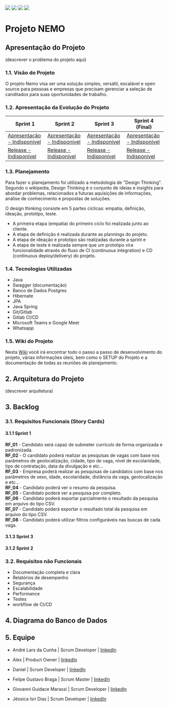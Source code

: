 <img src="https://img.shields.io/badge/licence-MIT-blue"> <img src="https://img.shields.io/badge/language-java-orange"> <img src="https://img.shields.io/badge/REST-API-green"> <img src="https://img.shields.io/badge/FATEC-BancoDados-success">


# Projeto NEMO

## Apresentação do Projeto

(descrever o problema do projeto aqui)

### 1.1. Visão do Projeto

O projeto Nemo visa ser uma solução simples, versátil, escalável e open source para pessoas e empresas que precisam gerenciar a seleção de canditados para suas oportunidades de trabalho.

### 1.2. Apresentação da Evolução do Projeto
Sprint 1  | Sprint 2 | Sprint 3 | Sprint 4 (Final)  
--------- |--------- |--------- |--------- |
[Apresentação - Indisponível]() |[Apresentação - Indisponível]() |[Apresentação - Indisponível]() |[Apresentação - Indisponível]() |
[Release - Indisponível]() |[Release - Indisponível]() |[Release - Indisponível]() |[Release - Indisponível]() |

### 1.3. Planejamento

Para fazer o planejamento foi utilizado a metodologia de "Design Thinking". Segundo o wikipedia, Design Thinking é o conjunto de ideias e insights para abordar problemas, relacionados a futuras aquisições de informações, análise de conhecimento e propostas de soluções.

O design thinking consiste em 5 partes ciclicas: empatia, definição, ideação, prototipo, teste.

- A primeira etapa (empatia) do primeiro ciclo foi realizada junto ao cliente.
- A etapa de definição é realizada durante as plannings do projeto.
- A etapa de ideação e prototipo são realizadas durante a sprint e 
- A etapa de teste é realizada sempre que um prototipo vira funcionalidade através do fluxo de CI (continuous integration) e CD (continuous deploy/delivery) do projeto.


### 1.4. Tecnologias Utilizadas

- Java
- Swagger (documentação)
- Banco de Dados Postgres
- Hibernate
- JPA
- Java Spring
- Git/Gitlab
- Gitlab CI/CD
- Microsoft Teams e Google Meet
- Whatsapp

### 1.5. Wiki do Projeto
Nesta [Wiki](https://gitlab.com/felipemessibraga/pi-1sem-2021/-/wikis/home) você irá encontrar todo o passo a passo de desenvolvimento do projeto, várias informações úteis, bem como o SETUP do Projeto e a documentação de todas as reuniões de planejamento.

## 2. Arquitetura do Projeto

(descrever arquitetura)

## 3. Backlog

### 3.1. Requisitos Funcionais (Story Cards)


#### 3.1.1 Sprint 1
<strong>RF_01</strong> - Candidato será capaz de submeter currículo de forma organizada e padronizada.<br>
<strong>RF_02</strong> - O candidato poderá realizar as pesquisas de vagas com base nos parâmetros de geolocalização, cidade, tipo de vaga, nível de escolaridade, tipo de contratação, data da divulgação e etc...<br>
<strong>RF_03</strong> - Empresa poderá realizar as pesquisas de candidatos com base nos parâmetros de sexo, idade, escolaridade, distância da vaga, geolocalização e etc...<br>
<strong>RF_04</strong> - Candidato poderá ver o resumo da pesquisa.<br>
<strong>RF_05</strong> - Candidato poderá ver a pesquisa por completo.<br>
<strong>RF_06</strong> - Candidato poderá exportar parcialmente o resultado da pesquisa em arquivo do tipo CSV.<br>
<strong>RF_07</strong> - Candidato poderá exportar o resultado total da pesquisa em arquivo do tipo CSV.<br>
<strong>RF_08</strong> - Candidato poderá utilizar filtros configuráveis nas buscas de cada vaga.<br>

#### 3.1.3 Sprint 3
#### 3.1.2 Sprint 2


### 3.2. Requisitos não Funcionais

- Documentação completa e clara
- Relatórios de desempenho
- Segurança
- Escalabilidade
- Performance
- Testes
- workflow de CI/CD

## 4. Diagrama do Banco de Dados

## 5. Equipe

* André Lars da Cunha | Scrum Developer | [linkedIn](https://www.linkedin.com/in/andre-lars-da-cunha/)

* Alex | Product Owner | [linkedIn](www.linkedin.com/in/alex-costa-ba3439187)

* Daniel | Scrum Developer | [linkedIn](https://www.linkedin.com/in/daniel-delgado-274096194/)

* Felipe Gustavo Braga | Scrum Master | [linkedIn](https://www.linkedin.com/in/felipegbraga/)

* Giovanni Guidace Marassi | Scrum Developer  | [linkedIn](https://www.linkedin.com/in/giovanni-guidace-61982812a/)

* Jéssica Isri Dias | Scrum Developer | [linkedIn](https://www.linkedin.com/in/jessica-dias1/)

